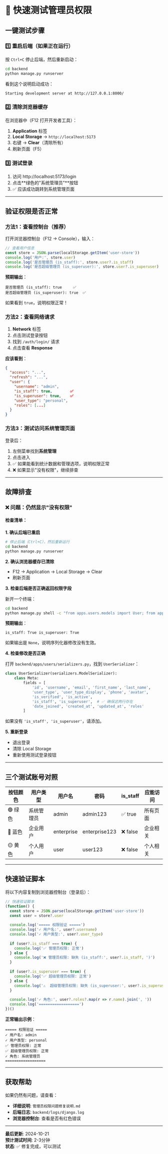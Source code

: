 # 🚀 快速测试管理员权限

## 一键测试步骤

### 1️⃣ 重启后端（如果正在运行）

按 `Ctrl+C` 停止后端，然后重新启动：

```bash
cd backend
python manage.py runserver
```

看到这个说明启动成功：
```
Starting development server at http://127.0.0.1:8000/
```

### 2️⃣ 清除浏览器缓存

在浏览器中（F12 打开开发者工具）：

1. **Application** 标签
2. **Local Storage** -> `http://localhost:5173`
3. 右键 -> **Clear**（清除所有）
4. 刷新页面（F5）

### 3️⃣ 测试登录

1. 访问 http://localhost:5173/login
2. 点击**绿色的"系统管理员"**按钮
3. ✅ 应该成功跳转到系统管理页面

---

## 验证权限是否正常

### 方法1：查看控制台（推荐）

打开浏览器控制台（F12 -> Console），输入：

```javascript
// 查看用户信息
const store = JSON.parse(localStorage.getItem('user-store'))
console.log('用户:', store.user)
console.log('是否管理员 (is_staff):', store.user?.is_staff)
console.log('是否超级管理员 (is_superuser):', store.user?.is_superuser)
```

**预期输出**：
```
是否管理员 (is_staff): true     ✅
是否超级管理员 (is_superuser): true  ✅
```

如果看到 `true`，说明权限正常！

### 方法2：查看网络请求

1. **Network** 标签
2. 点击测试登录按钮
3. 找到 `/auth/login/` 请求
4. 点击查看 **Response**

**应该看到**：
```json
{
  "access": "...",
  "refresh": "...",
  "user": {
    "username": "admin",
    "is_staff": true,        ✅
    "is_superuser": true,    ✅
    "user_type": "personal",
    "roles": [...]
  }
}
```

### 方法3：测试访问系统管理页面

登录后：
1. 左侧菜单找到**系统管理**
2. 点击进入
3. ✅ 如果能看到统计数据和管理选项，说明权限正常
4. ❌ 如果显示"没有权限"，继续排查

---

## 故障排查

### ❌ 问题：仍然显示"没有权限"

#### 检查清单：

**1. 确认后端已重启**
```bash
# 停止后端（Ctrl+C），然后重新运行
cd backend
python manage.py runserver
```

**2. 确认浏览器缓存已清除**
- F12 -> Application -> Local Storage -> Clear
- 刷新页面

**3. 检查后端是否正确返回权限字段**

新开一个终端：
```bash
cd backend
python manage.py shell -c "from apps.users.models import User; from apps.users.serializers import UserSerializer; admin = User.objects.filter(username='admin').first(); data = UserSerializer(admin).data; print('is_staff:', data.get('is_staff'), 'is_superuser:', data.get('is_superuser'))"
```

**预期输出**：
```
is_staff: True is_superuser: True
```

如果输出是 `None`，说明序列化器修改没有生效。

**4. 检查修改是否正确**

打开 `backend/apps/users/serializers.py`，找到 `UserSerializer`：

```python
class UserSerializer(serializers.ModelSerializer):
    class Meta:
        fields = [
            'id', 'username', 'email', 'first_name', 'last_name',
            'user_type', 'user_type_display', 'phone', 'avatar',
            'is_verified', 'is_active', 
            'is_staff', 'is_superuser',  # ✅ 确保这两行存在
            'date_joined', 'created_at', 'updated_at', 'roles'
        ]
```

如果没有 `'is_staff', 'is_superuser'`，请添加。

**5. 重新登录**
- 退出登录
- 清除 Local Storage
- 重新使用测试登录按钮

---

## 三个测试账号对照

| 按钮颜色 | 用户类型 | 用户名 | 密码 | is_staff | 应能访问 |
|---------|---------|--------|------|----------|---------|
| 🟢 绿色 | 系统管理员 | admin | admin123 | ✅ true | 所有页面 |
| 🔵 蓝色 | 企业用户 | enterprise | enterprise123 | ❌ false | 企业相关 |
| 🟡 黄色 | 个人用户 | user | user123 | ❌ false | 个人相关 |

---

## 快速验证脚本

将以下内容复制到浏览器控制台（登录后）：

```javascript
// 快速验证脚本
(function() {
  const store = JSON.parse(localStorage.getItem('user-store'))
  const user = store?.user
  
  console.log('===== 权限验证 =====')
  console.log('✓ 用户名:', user?.username)
  console.log('✓ 用户类型:', user?.user_type)
  
  if (user?.is_staff === true) {
    console.log('✅ 管理员权限: 正常')
  } else {
    console.log('❌ 管理员权限: 缺失 (is_staff:', user?.is_staff, ')')
  }
  
  if (user?.is_superuser === true) {
    console.log('✅ 超级管理员权限: 正常')
  } else {
    console.log('⚠️  超级管理员权限: 缺失 (is_superuser:', user?.is_superuser, ')')
  }
  
  console.log('✓ 角色:', user?.roles?.map(r => r.name).join(', '))
  console.log('==================')
})()
```

**正常输出示例**：
```
===== 权限验证 =====
✓ 用户名: admin
✓ 用户类型: personal
✅ 管理员权限: 正常
✅ 超级管理员权限: 正常
✓ 角色: 系统管理员
==================
```

---

## 获取帮助

如果仍然有问题，请查看：
- **详细说明**: `管理员权限问题修复说明.md`
- **后端日志**: `backend/logs/django.log`
- **浏览器控制台**: 查看是否有红色错误

---

**最后更新**: 2024-10-21  
**预计测试时间**: 2-3分钟  
**状态**: ✅ 修复完成，可以测试


